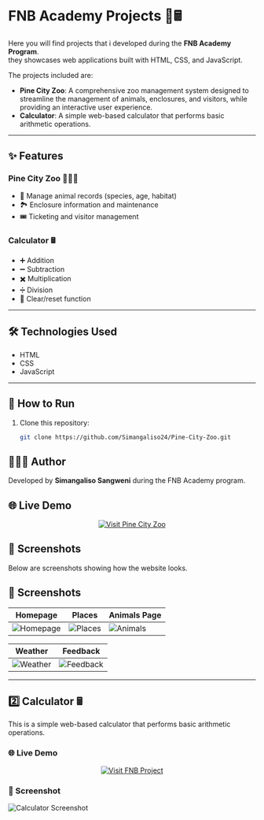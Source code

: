 # FNB Academy Projects 🦁🖩

Here you will find projects that i developed during the **FNB Academy Program**.  
they showcases web applications built with HTML, CSS, and JavaScript.

The projects included are:

- **Pine City Zoo**: A comprehensive zoo management system designed to streamline the management of animals, enclosures, and visitors, while providing an interactive user experience.
- **Calculator**: A simple web-based calculator that performs basic arithmetic operations.

---

## ✨ Features

### Pine City Zoo 🦁🐘🐒
- 🐾 Manage animal records (species, age, habitat)
- 🏞️ Enclosure information and maintenance
- 🎟️ Ticketing and visitor management

### Calculator 🖩
- ➕ Addition
- ➖ Subtraction
- ✖️ Multiplication
- ➗ Division
- 🔄 Clear/reset function

---

## 🛠️ Technologies Used
- HTML
- CSS
- JavaScript

---

## 🚀 How to Run
1. Clone this repository:
   ```bash
   git clone https://github.com/Simangaliso24/Pine-City-Zoo.git

## 👨🏽‍💻 Author
Developed by **Simangaliso Sangweni** during the FNB Academy program.

## 🌐 Live Demo 
<p align="center">
  <a href="https://simangaliso24.github.io/Pine-City-Zoo/" target="_blank">
    <img src="https://img.shields.io/badge/Visit-FNB%20Project-blue?style=for-the-badge&logo=firefox" alt="Visit Pine City Zoo"/>
  </a>
</p>


## 📸 Screenshots
Below are screenshots showing how the website looks.

## 📸 Screenshots

| Homepage | Places | Animals Page |
|-------|------------|--------------|
| ![Homepage](homepages/maps.png) | ![Places](homepages/places.png) | ![Animals](homepages/animals.png) |

| Weather | Feedback |
|---------|-----------|
| ![Weather](homepages/weather.png) | ![Feedback](homepages/feedback.png) |


---

## 2️⃣ Calculator 🖩

This is a simple web-based calculator that performs basic arithmetic operations. 

### 🌐 Live Demo  
<p align="center">
  <a href="https://simangaliso24.github.io/Pine-City-Zoo/Calculator/calculator.html" target="_blank">
    <img src="https://img.shields.io/badge/Visit-FNB%20Project-blue?style=for-the-badge&logo=firefox" alt="Visit FNB Project"/>
  </a>
</p>

### 📸 Screenshot
![Calculator Screenshot](Calculator/calculator.png)

